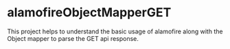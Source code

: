 # alamofireObjectMapperGET
This project helps to understand the basic usage of alamofire along with the Object mapper to parse the GET api response.
